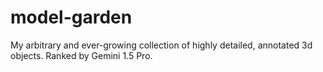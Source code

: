 # model-garden
My arbitrary and ever-growing collection of highly detailed, annotated 3d objects. Ranked by Gemini 1.5 Pro.
